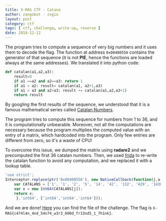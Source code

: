 ```yaml
---
title: X-MAS CTF - Catana
author: zangobot - zxgio
layout: post
category: ctf
tags: [ ctf, challenge, write-up, reverse ]
date: 2018-12-12 
---
```


The program tries to compute a sequence of very big numbers and it uses them to decode the flag.
The function at address ```0x00400556``` contains the generator of that sequence (it is not **PIE**, hence the functions are loaded always at the same addresses).
We translated it into python code:
```python
def catalan(a1,a2,a3):
	result=0                                                                                                                                 
	if a1 ==a2 and a2==a3: return 1                                                                                          
	if a1 > a2: result= catalan(a1, a2+1,a3)
	if a1 > a3 and a2>a3: result += catalan(a1,a2,a3+1)
	return result
```
By googling the first results of the sequence, we understood that it is a famous mathematical series called [Catalan Numbers](https://en.wikipedia.org/wiki/Catalan_number).

The program tries to compute this sequence for numbers from 1 to 36, and it is computationally unbearable.
Moreover, not all the computations are necessary because the program multiplies the computed value with an entry of a matrix, which hardcoded into the program. Only few entries are different from zero, so it's a waste of CPU!

To overcome this issue, we dumped the matrix using **radare2** and we precomputed the first 36 catalan numbers.
Then, we used [frida](https://www.frida.re/) to re-write the catalan function to avoid any computation, and we replaced it with a lookup table.

```javascript
'use strict';
Interceptor.replace(ptr('0x00400556'), new NativeCallback(function(j,a,b) {
	var CATALANS = ['1', '1', '2', '5', '14', '42', '132', '429', '1430', '4862', '16796', '58786', '208012', '742900', '2674440', '9694845', '35357670', '129644790', '477638700', '1767263190', '6564120420', '24466267020', '91482563640', '343059613650', '1289904147324', '4861946401452', '18367353072152', '69533550916004', '263747951750360', '1002242216651368', '3814986502092304', '14544636039226909', '55534064877048198', '212336130412243110', '812944042149730764', '3116285494907301262', '11959798385860453492'];
	var x = new Int64(CATALANS[j]);
	return x; 
	 },'int64', ['int64','int64','int64']));
```

And we are done! [Here](catana.zip) you can find the file of the challenge.
The flag is ```X-MAS{c474l4n_4nd_54n74_w3r3_600d_fr13nd5_1_7h1nk}```.

